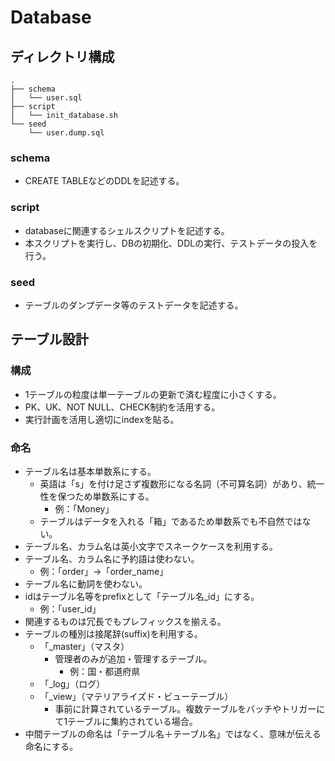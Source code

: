 # Database

## ディレクトリ構成
```
.
├── schema
│   └── user.sql
├── script
│   └── init_database.sh
└── seed
    └── user.dump.sql
```

### schema
- CREATE TABLEなどのDDLを記述する。

### script
- databaseに関連するシェルスクリプトを記述する。
- 本スクリプトを実行し、DBの初期化、DDLの実行、テストデータの投入を行う。

### seed
- テーブルのダンプデータ等のテストデータを記述する。

## テーブル設計

### 構成
- 1テーブルの粒度は単一テーブルの更新で済む程度に小さくする。
- PK、UK、NOT NULL、CHECK制約を活用する。
- 実行計画を活用し適切にindexを貼る。

### 命名
- テーブル名は基本単数系にする。 
  - 英語は「s」を付け足さず複数形になる名詞（不可算名詞）があり、統一性を保つため単数系にする。
    - 例：「Money」
  - テーブルはデータを入れる「箱」であるため単数系でも不自然ではない。
- テーブル名、カラム名は英小文字でスネークケースを利用する。
- テーブル名、カラム名に予約語は使わない。
  - 例：「order」→「order_name」 
- テーブル名に動詞を使わない。
- idはテーブル名等をprefixとして「テーブル名_id」にする。
  - 例：「user_id」
- 関連するものは冗長でもプレフィックスを揃える。
- テーブルの種別は接尾辞(suffix)を利用する。
  - 「_master」（マスタ）
    - 管理者のみが追加・管理するテーブル。
      - 例：国・都道府県
  - 「_log」（ログ）
  - 「_view」（マテリアライズド・ビューテーブル）
    - 事前に計算されているテーブル。複数テーブルをバッチやトリガーにて1テーブルに集約されている場合。
- 中間テーブルの命名は「テーブル名＋テーブル名」ではなく、意味が伝える命名にする。